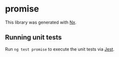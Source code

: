 # promise

This library was generated with [Nx](https://nx.dev).

## Running unit tests

Run `ng test promise` to execute the unit tests via [Jest](https://jestjs.io).
